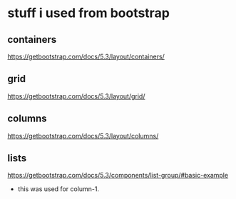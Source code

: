 # stuff i used from bootstrap

## containers

https://getbootstrap.com/docs/5.3/layout/containers/

## grid

https://getbootstrap.com/docs/5.3/layout/grid/

## columns

https://getbootstrap.com/docs/5.3/layout/columns/

## lists

https://getbootstrap.com/docs/5.3/components/list-group/#basic-example

- this was used for column-1.
